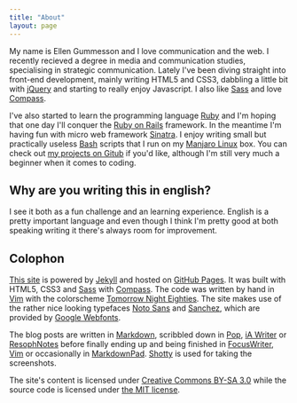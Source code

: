 ```yaml
---
title: "About"
layout: page
---
```


My name is Ellen Gummesson and I love communication and the web. I recently recieved a degree in media and communication studies, specialising in strategic communication. Lately I've been diving straight into front-end development, mainly writing HTML5 and CSS3, dabbling a little bit with [jQuery](http://jquery.com/ "jQuery") and starting to really enjoy Javascript. I also like [Sass](http://sass-lang.com/ "Syntactically awesome stylesheets") and love [Compass](http://compass-style.org/ "Compass").

I've also started to learn the programming language [Ruby](http://www.ruby-lang.org/ "Ruby") and I'm hoping that one day I'll conquer the [Ruby on Rails](http://rubyonrails.org/ "Ruby on Rails") framework. In the meantime I'm having fun with micro web framework [Sinatra](http://www.sinatrarb.com/ "Sinatra"). I enjoy writing small but practically useless [Bash](http://en.wikipedia.org/wiki/Bash_(Unix_shell) "Bash") scripts that I run on my [Manjaro Linux](http://manjaro.org/ "Manjaro Linux") box. You can check out [my projects on Gitub](https://github.com/gummesson/ "My projects on Github") if you'd like, although I'm still very much a beginner when it comes to coding.

## Why are you writing this in english?

I see it both as a fun challenge and an learning experience. English is a pretty important language and even though I think I'm pretty good at both speaking writing it there's always room for improvement.

## Colophon

[This site](http://ellengummesson.com/ "ellengummesson.com") is powered by [Jekyll](http://www.jekyllrb.com/ "Jekyll") and hosted on [GitHub Pages](http://pages.github.com/ "GitHub Pages"). It was built with HTML5, CSS3 and [Sass](http://sass-lang.com/ "Syntactically awesome stylesheets") with [Compass](http://compass-style.org/ "Compass"). The code was written by hand in [Vim](http://www.vim.org/ "Vim") with the colorscheme [Tomorrow Night Eighties](https://github.com/chriskempson/tomorrow-theme/blob/master/vim/colors/Tomorrow-Night-Eighties.vim "Tomorrow Night Eighties"). The site makes use of the rather nice looking typefaces [Noto Sans](http://www.google.com/webfonts/specimen/Noto+Sans "Noto Sans") and [Sanchez](http://www.google.com/webfonts/specimen/Sanchez "Sanchez"), which are provided by [Google Webfonts](http://www.google.com/webfonts "Google Webfonts").

The blog posts are written in [Markdown](http://daringfireball.net/projects/markdown/ "Markdown"), scribbled down in [Pop](http://minimaltools.com/ "Pop"), [iA Writer](http://www.iawriter.com/ "iA Writer") or [ResophNotes](http://resoph.com/ResophNotes/Welcome.html "ResophNotes") before finally ending up and being finished in [FocusWriter](http://gottcode.org/focuswriter/ "FocusWriter"), [Vim](http://www.vim.org/ "Vim") or occasionally in [MarkdownPad](http://www.mardownpad.com/ "MarkdownPad"). [Shotty](http://shotty.devs-on.net/en/Overview.aspx "Shotty") is used for taking the screenshots. 

The site's content is licensed under [Creative Commons BY-SA 3.0](http://creativecommons.org/licenses/by-sa/3.0/ "Creative Commons BY-SA 3.0") while the source code is licensed under [the MIT license](http://opensource.org/licenses/MIT "The MIT license").

